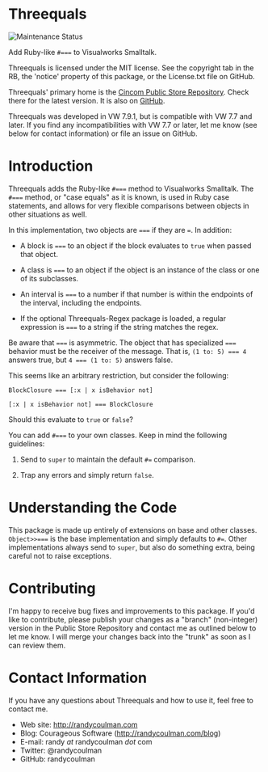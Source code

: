 # Threequals

![Maintenance Status](https://img.shields.io/badge/maintenance-active-green.svg)

Add Ruby-like `#===` to Visualworks Smalltalk.

Threequals is licensed under the MIT license.  See the copyright tab
in the RB, the 'notice' property of this package, or the License.txt
file on GitHub.

Threequals' primary home is the
[Cincom Public Store Repository](http://www.cincomsmalltalk.com/CincomSmalltalkWiki/Public+Store+Repository).
Check there for the latest version.  It is also on
[GitHub](https://github.com/randycoulman/Threequals).

Threequals was developed in VW 7.9.1, but is compatible with VW 7.7
and later.  If you find any incompatibilities with VW 7.7 or later,
let me know (see below for contact information) or file an issue on
GitHub.

# Introduction

Threequals adds the Ruby-like `#===` method to Visualworks Smalltalk.
The `#===` method, or "case equals" as it is known, is used
in Ruby case statements, and allows for very flexible comparisons
between objects in other situations as well.

In this implementation, two objects are `===` if they are `=`.  In
addition:

* A block is `===` to an object if the block evaluates to `true` when
  passed that object.

* A class is `===` to an object if the object is an instance of the
  class or one of its subclasses.

* An interval is `===` to a number if that number is within the
  endpoints of the interval, including the endpoints.

* If the optional Threequals-Regex package is loaded, a regular
  expression is `===` to a string if the string matches the regex.

Be aware that `===` is asymmetric.  The object that has specialized `===` behavior
must be the receiver of the message.  That is, `(1 to: 5) === 4`
answers true, but `4 === (1 to: 5)` answers false.

This seems like an arbitrary restriction, but consider the following:

```
BlockClosure === [:x | x isBehavior not]

[:x | x isBehavior not] === BlockClosure
```

Should this evaluate to `true` or `false`?

You can add `#===` to your own classes.  Keep in mind the following
guidelines:

1. Send to `super` to maintain the default `#=` comparison.

2. Trap any errors and simply return `false`.

# Understanding the Code

This package is made up entirely of extensions on base and other
classes.  `Object>>===` is the base implementation and simply defaults
to `#=`.  Other implementations always send to `super`, but also do
something extra, being careful not to raise exceptions.

# Contributing

I'm happy to receive bug fixes and improvements to this package.  If
you'd like to contribute, please publish your changes as a "branch"
(non-integer) version in the Public Store Repository and contact me as
outlined below to let me know.  I will merge your changes back into
the "trunk" as soon as I can review them.

# Contact Information

If you have any questions about Threequals and how to use it, feel
free to contact me.

* Web site: http://randycoulman.com
* Blog: Courageous Software (http://randycoulman.com/blog)
* E-mail: randy _at_ randycoulman _dot_ com
* Twitter: @randycoulman
* GitHub: randycoulman

